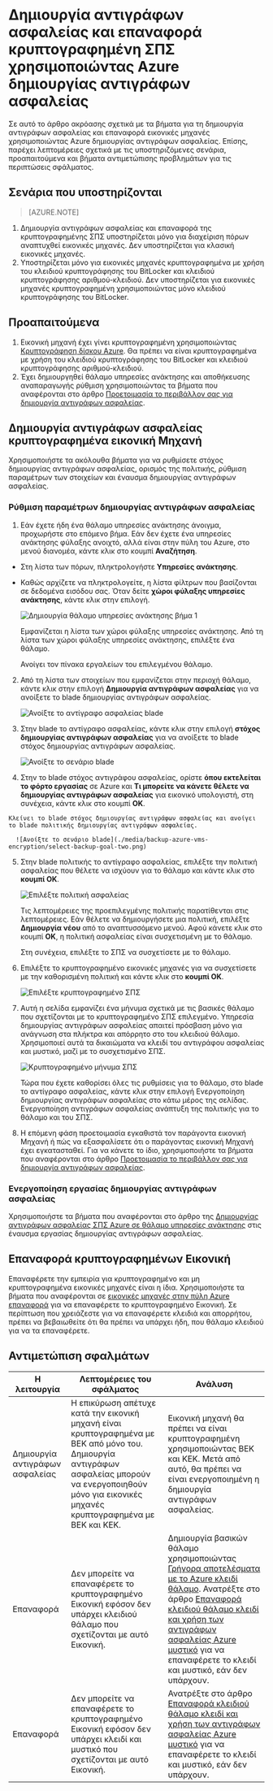<properties
   pageTitle="Δημιουργία αντιγράφων ασφαλείας και επαναφορά κρυπτογραφημένη ΣΠΣ χρησιμοποιώντας Azure δημιουργίας αντιγράφων ασφαλείας"
   description="Σε αυτό το άρθρο ακρόασης σχετικά με τη δημιουργία αντιγράφων ασφαλείας και επαναφορά εμπειρία για ΣΠΣ κρυπτογραφημένη χρησιμοποιώντας κρυπτογράφηση δίσκου Azure."
   services="backup"
   documentationCenter=""
   authors="JPallavi"
   manager="vijayts"
   editor=""/>
<tags
   ms.service="backup"
   ms.devlang="na"
   ms.topic="article"
   ms.tgt_pltfrm="na"
   ms.workload="storage-backup-recovery"
   ms.date="10/25/2016"
   ms.author="markgal; jimpark; trinadhk"/>

# <a name="backup-and-restore-encrypted-vms-using-azure-backup"></a>Δημιουργία αντιγράφων ασφαλείας και επαναφορά κρυπτογραφημένη ΣΠΣ χρησιμοποιώντας Azure δημιουργίας αντιγράφων ασφαλείας

Σε αυτό το άρθρο ακρόασης σχετικά με τα βήματα για τη δημιουργία αντιγράφων ασφαλείας και επαναφορά εικονικές μηχανές χρησιμοποιώντας Azure δημιουργίας αντιγράφων ασφαλείας. Επίσης, παρέχει λεπτομέρειες σχετικά με τις υποστηριζόμενες σενάρια, προαπαιτούμενα και βήματα αντιμετώπισης προβλημάτων για τις περιπτώσεις σφάλματος.

## <a name="supported-scenarios"></a>Σενάρια που υποστηρίζονται

> [AZURE.NOTE]
1.  Δημιουργία αντιγράφων ασφαλείας και επαναφορά της κρυπτογραφημένης ΣΠΣ υποστηρίζεται μόνο για διαχείριση πόρων αναπτυχθεί εικονικές μηχανές. Δεν υποστηρίζεται για κλασική εικονικές μηχανές. <br>
2.  Υποστηρίζεται μόνο για εικονικές μηχανές κρυπτογραφημένα με χρήση του κλειδιού κρυπτογράφησης του BitLocker και κλειδιού κρυπτογράφησης αριθμού-κλειδιού. Δεν υποστηρίζεται για εικονικές μηχανές κρυπτογραφημένη χρησιμοποιώντας μόνο κλειδιού κρυπτογράφησης του BitLocker. <br>

## <a name="pre-requisites"></a>Προαπαιτούμενα

1.  Εικονική μηχανή έχει γίνει κρυπτογραφημένη χρησιμοποιώντας [Κρυπτογράφηση δίσκου Azure](../security/azure-security-disk-encryption.md). Θα πρέπει να είναι κρυπτογραφημένα με χρήση του κλειδιού κρυπτογράφησης του BitLocker και κλειδιού κρυπτογράφησης αριθμού-κλειδιού.
2.  Έχει δημιουργηθεί θάλαμο υπηρεσίες ανάκτησης και αποθήκευσης αναπαραγωγής ρύθμιση χρησιμοποιώντας τα βήματα που αναφέρονται στο άρθρο [Προετοιμασία το περιβάλλον σας για δημιουργία αντιγράφων ασφαλείας](backup-azure-arm-vms-prepare.md).

## <a name="backup-encrypted-vm"></a>Δημιουργία αντιγράφων ασφαλείας κρυπτογραφημένα εικονική Μηχανή
Χρησιμοποιήστε τα ακόλουθα βήματα για να ρυθμίσετε στόχος δημιουργίας αντιγράφων ασφαλείας, ορισμός της πολιτικής, ρύθμιση παραμέτρων των στοιχείων και έναυσμα δημιουργίας αντιγράφων ασφαλείας.

### <a name="configure-backup"></a>Ρύθμιση παραμέτρων δημιουργίας αντιγράφων ασφαλείας

1. Εάν έχετε ήδη ένα θάλαμο υπηρεσίες ανάκτησης άνοιγμα, προχωρήστε στο επόμενο βήμα. Εάν δεν έχετε ένα υπηρεσίες ανάκτησης φύλαξης ανοιχτό, αλλά είναι στην πύλη του Azure, στο μενού διανομέα, κάντε κλικ στο κουμπί **Αναζήτηση**.

  - Στη λίστα των πόρων, πληκτρολογήστε **Υπηρεσίες ανάκτησης**.
  - Καθώς αρχίζετε να πληκτρολογείτε, η λίστα φίλτρων που βασίζονται σε δεδομένα εισόδου σας. Όταν δείτε **χώροι φύλαξης υπηρεσίες ανάκτησης**, κάντε κλικ στην επιλογή.
  
      ![Δημιουργία θάλαμο υπηρεσίες ανάκτησης βήμα 1](./media/backup-azure-vms-encryption/browse-to-rs-vaults.png) <br/>

    Εμφανίζεται η λίστα των χώροι φύλαξης υπηρεσίες ανάκτησης. Από τη λίστα των χώροι φύλαξης υπηρεσίες ανάκτησης, επιλέξτε ένα θάλαμο.

    Ανοίγει τον πίνακα εργαλείων του επιλεγμένου θάλαμο.

2. Από τη λίστα των στοιχείων που εμφανίζεται στην περιοχή θάλαμο, κάντε κλικ στην επιλογή **Δημιουργία αντιγράφων ασφαλείας** για να ανοίξετε το blade δημιουργίας αντιγράφων ασφαλείας.

      ![Ανοίξτε το αντίγραφο ασφαλείας blade](./media/backup-azure-vms-encryption/select-backup.png) 
    
3. Στην blade το αντίγραφο ασφαλείας, κάντε κλικ στην επιλογή **στόχος δημιουργίας αντιγράφων ασφαλείας** για να ανοίξετε το blade στόχος δημιουργίας αντιγράφων ασφαλείας.

      ![Ανοίξτε το σενάριο blade](./media/backup-azure-vms-encryption/select-backup-goal-one.png) 
    
4.   Στην το blade στόχος αντιγράφου ασφαλείας, ορίστε **όπου εκτελείται το φόρτο εργασίας** σε Azure και **Τι μπορείτε να κάνετε θέλετε να δημιουργίας αντιγράφων ασφαλείας** για εικονικό υπολογιστή, στη συνέχεια, κάντε κλικ στο κουμπί **OK**.

    Κλείνει το blade στόχος δημιουργίας αντιγράφων ασφαλείας και ανοίγει το blade πολιτικής δημιουργίας αντιγράφων ασφαλείας.

      ![Ανοίξτε το σενάριο blade](./media/backup-azure-vms-encryption/select-backup-goal-two.png) 

5. Στην blade πολιτικής το αντίγραφο ασφαλείας, επιλέξτε την πολιτική ασφαλείας που θέλετε να ισχύουν για το θάλαμο και κάντε κλικ στο **κουμπί OK**.

      ![Επιλέξτε πολιτική ασφαλείας](./media/backup-azure-vms-encryption/setting-rs-backup-policy-new.png) 

    Τις λεπτομέρειες της προεπιλεγμένης πολιτικής παρατίθενται στις λεπτομέρειες. Εάν θέλετε να δημιουργήσετε μια πολιτική, επιλέξτε **Δημιουργία νέου** από το αναπτυσσόμενο μενού. Αφού κάνετε κλικ στο κουμπί **OK**, η πολιτική ασφαλείας είναι συσχετισμένη με το θάλαμο.

    Στη συνέχεια, επιλέξτε το ΣΠΣ να συσχετίσετε με το θάλαμο.
    
6. Επιλέξτε το κρυπτογραφημένο εικονικές μηχανές για να συσχετίσετε με την καθορισμένη πολιτική και κάντε κλικ στο **κουμπί OK**.

      ![Επιλέξτε κρυπτογραφημένο ΣΠΣ](./media/backup-azure-vms-encryption/selected-encrypted-vms.png)
   
7. Αυτή η σελίδα εμφανίζει ένα μήνυμα σχετικά με τις βασικές θάλαμο που σχετίζονται με το κρυπτογραφημένο ΣΠΣ επιλεγμένο. Υπηρεσία δημιουργίας αντιγράφων ασφαλείας απαιτεί πρόσβαση μόνο για ανάγνωση στα πλήκτρα και απόρρητο στο του κλειδιού θάλαμο. Χρησιμοποιεί αυτά τα δικαιώματα να κλειδί του αντιγράφου ασφαλείας και μυστικό, μαζί με το συσχετισμένο ΣΠΣ. 

      ![Κρυπτογραφημένο μήνυμα ΣΠΣ](./media/backup-azure-vms-encryption/encrypted-vm-message.png)

      Τώρα που έχετε καθορίσει όλες τις ρυθμίσεις για το θάλαμο, στο blade το αντίγραφο ασφαλείας, κάντε κλικ στην επιλογή Ενεργοποίηση δημιουργίας αντιγράφων ασφαλείας στο κάτω μέρος της σελίδας. Ενεργοποίηση αντιγράφων ασφαλείας ανάπτυξη της πολιτικής για το θάλαμο και του ΣΠΣ.

8. Η επόμενη φάση προετοιμασία εγκαθιστά τον παράγοντα εικονική Μηχανή ή πώς να εξασφαλίσετε ότι ο παράγοντας εικονική Μηχανή έχει εγκατασταθεί. Για να κάνετε το ίδιο, χρησιμοποιήστε τα βήματα που αναφέρονται στο άρθρο [Προετοιμασία το περιβάλλον σας για δημιουργία αντιγράφων ασφαλείας](backup-azure-arm-vms-prepare.md). 

### <a name="triggering-backup-job"></a>Ενεργοποίηση εργασίας δημιουργίας αντιγράφων ασφαλείας
Χρησιμοποιήστε τα βήματα που αναφέρονται στο άρθρο της [Δημιουργίας αντιγράφων ασφαλείας ΣΠΣ Azure σε θάλαμο υπηρεσίες ανάκτησης](backup-azure-arm-vms.md) στις έναυσμα εργασίας δημιουργίας αντιγράφων ασφαλείας.

## <a name="restore-encrypted-vm"></a>Επαναφορά κρυπτογραφημένων Εικονική
Επαναφέρετε την εμπειρία για κρυπτογραφημένο και μη κρυπτογραφημένα εικονικές μηχανές είναι η ίδια. Χρησιμοποιήστε τα βήματα που αναφέρονται σε [εικονικές μηχανές στην πύλη Azure επαναφορά](backup-azure-arm-restore-vms.md) για να επαναφέρετε το κρυπτογραφημένο Εικονική. Σε περίπτωση που χρειάζεστε για να επαναφέρετε κλειδιά και απορρήτου, πρέπει να βεβαιωθείτε ότι θα πρέπει να υπάρχει ήδη, που θάλαμο κλειδιού για να τα επαναφέρετε.

## <a name="troubleshooting-errors"></a>Αντιμετώπιση σφαλμάτων

| Η λειτουργία | Λεπτομέρειες του σφάλματος | Ανάλυση |
| -------- | -------- | -------|
| Δημιουργία αντιγράφων ασφαλείας | Η επικύρωση απέτυχε κατά την εικονική μηχανή είναι κρυπτογραφημένα με BEK από μόνο του. Δημιουργία αντιγράφων ασφαλείας μπορούν να ενεργοποιηθούν μόνο για εικονικές μηχανές κρυπτογραφημένα με BEK και KEK. | Εικονική μηχανή θα πρέπει να είναι κρυπτογραφημένη χρησιμοποιώντας BEK και KEK. Μετά από αυτό, θα πρέπει να είναι ενεργοποιημένη η δημιουργία αντιγράφων ασφαλείας. |
| Επαναφορά | Δεν μπορείτε να επαναφέρετε το κρυπτογραφημένο Εικονική εφόσον δεν υπάρχει κλειδιού θάλαμο που σχετίζονται με αυτό Εικονική. | Δημιουργία βασικών θάλαμο χρησιμοποιώντας [Γρήγορα αποτελέσματα με το Azure κλειδί θάλαμο](../key-vault/key-vault-get-started.md). Ανατρέξτε στο άρθρο [Επαναφορά κλειδιού θάλαμο κλειδί και χρήση των αντιγράφων ασφαλείας Azure μυστικό](backup-azure-restore-key-secret.md) για να επαναφέρετε το κλειδί και μυστικό, εάν δεν υπάρχουν. |
| Επαναφορά | Δεν μπορείτε να επαναφέρετε το κρυπτογραφημένο Εικονική εφόσον δεν υπάρχει κλειδί και μυστικό που σχετίζονται με αυτό Εικονική. | Ανατρέξτε στο άρθρο [Επαναφορά κλειδιού θάλαμο κλειδί και χρήση των αντιγράφων ασφαλείας Azure μυστικό](backup-azure-restore-key-secret.md) για να επαναφέρετε το κλειδί και μυστικό, εάν δεν υπάρχουν. |
